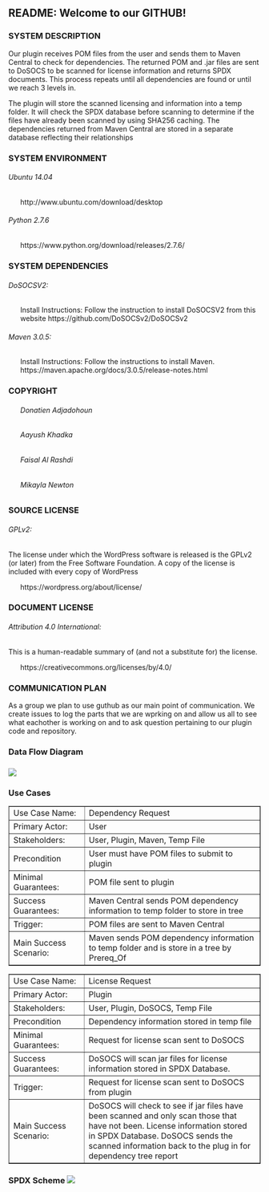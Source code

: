<h2>README: Welcome to our GITHUB!</h2>

<h3>SYSTEM DESCRIPTION</h3> 
  <p>Our plugin receives POM files from the user and sends them to Maven Central to check for dependencies. The returned POM and .jar files are sent to DoSOCS to be scanned for license information and returns SPDX documents. This process repeats until all dependencies are found or until we reach 3 levels in.</p>

<p>The plugin will store the scanned licensing and  information into a temp folder. It will check the SPDX database before scanning to determine if the files have already been scanned by using SHA256 caching. The dependencies returned from Maven Central are stored in a separate database reflecting their relationships</p>  
  
<h3>SYSTEM ENVIRONMENT</h3>
 <h6>Ubuntu 14.04</h6>
  <ul><p>http://www.ubuntu.com/download/desktop </p></ul>
 <h6>Python 2.7.6</h6>
    <ul><p>https://www.python.org/download/releases/2.7.6/</p></ul>
 
 <h3>SYSTEM DEPENDENCIES</h3>
 <h6>DoSOCSV2:</h6>
   <ul><p>Install Instructions:  Follow the instruction to install DoSOCSV2 from this website              https://github.com/DoSOCSv2/DoSOCSv2</p></ul>
 <h6>Maven 3.0.5:</h6>
   <ul><p>Install Instructions: Follow the instructions to install Maven. https://maven.apache.org/docs/3.0.5/release-notes.html</p></ul>
  
<h3>COPYRIGHT</h3>
  <ul><h6>Donatien Adjadohoun</h6></ul>
  <ul><h6>Aayush Khadka</h6></ul>
  <ul><h6>Faisal Al Rashdi</h6></ul>
  <ul><h6>Mikayla Newton</h6></ul>
  
<h3>SOURCE LICENSE</h3>
   <h6>GPLv2:</h6> <p>The license under which the WordPress software is released is the GPLv2 (or later) from the Free Software           Foundation. A copy of the license is included with every copy of WordPress</p>
  <ul>https://wordpress.org/about/license/</ul>
  
<h3>DOCUMENT LICENSE</h3>
  <h6>Attribution 4.0 International:</h6> <p>This is a human-readable summary of (and not a substitute for) the license.</p>
  <ul> https://creativecommons.org/licenses/by/4.0/</ul>
  
<h3>COMMUNICATION PLAN</h3>

  <p>As a group we plan to use guthub as our main point of communication. We create issues to log the parts that we are wprking on and   allow us all to see what eachother is working on and to ask question pertaining to our plugin code and repository.</p>

<h3>Data Flow Diagram<h3>
<img src = "https://cloud.githubusercontent.com/assets/16999040/13802468/413ed47e-eb0a-11e5-9b46-60d9177057b9.png"></img>

<h3>Use Cases</h3>
<table border="1" style="width:100%">
  <tr>
    <td>Use Case Name:</td>
    <td>Dependency Request</td> 
  </tr>
  <tr>
    <td>Primary Actor:</td>
    <td>User</td> 
  </tr>
  <tr>
    <td>Stakeholders:</td>
    <td>User, Plugin, Maven, Temp File</td> 
  </tr>
  <tr>
    <td>Precondition</td>
    <td>User must have POM files to submit to plugin</td> 
  </tr>
  <tr>
    <td>Minimal Guarantees:</td>
    <td>POM file sent to plugin </td> 
  </tr>
  <tr>
    <td>Success Guarantees:</td>
    <td>Maven Central sends POM dependency information to temp folder to store in tree</td> 
  </tr>
  <tr>
    <td>Trigger:</td>
    <td>POM files are sent to Maven Central</td> 
  </tr>
  <tr>
    <td>Main Success Scenario:</td>
    <td>Maven sends POM dependency information to temp folder and is store in a tree by Prereq_Of</td> 
  </tr>
</table>

<table border="1" style="width:100%">
  <tr>
    <td width="30%">Use Case Name:</td>
    <td width="70%">License Request</td> 
  </tr>
  <tr>
    <td width="30%">Primary Actor:</td>
    <td width="70%">Plugin</td> 
  </tr>
  <tr>
    <td width="30%">Stakeholders:</td>
    <td width="70%">User, Plugin, DoSOCS, Temp File</td> 
  </tr>
  <tr>
    <td width="30%">Precondition</td>
    <td width="70%">Dependency information stored in temp file</td> 
  </tr>
  <tr>
    <td width="30%">Minimal Guarantees:</td>
    <td width="70%">Request for license scan sent to DoSOCS</td> 
  </tr>
  <tr>
    <td width="30%">Success Guarantees:</td>
    <td width="70%">DoSOCS will scan jar files for license information stored in SPDX Database.</td> 
  </tr>
  <tr>
    <td width="30%">Trigger:</td>
    <td width="70%">Request for license scan sent to DoSOCS from plugin</td> 
  </tr>
  <tr>
    <td width="30%">Main Success Scenario:</td>
    <td width="70%">DoSOCS will check to see if jar files have been scanned and only scan those that have not been. License information stored in SPDX Database. DoSOCS sends the scanned information back to the plug in for dependency tree report</td> 
  </tr>
</table>

<h3> SPDX Scheme </3>
<img src = "https://cloud.githubusercontent.com/assets/16908431/13798237/3d7990c2-eae2-11e5-8b4a-361832e60f8e.PNG"></img>
